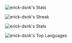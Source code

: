 ![erick-dsnk's Stats](https://github-readme-stats-five-flame-37.vercel.app/api?username=erick-dsnk&theme=tokyonight&show_icons=true&hide_border=true&count_private=true)

![erick-dsnk's Streak](https://github-readme-stats-five-flame-37.vercel.app/api?username=erick-dsnk&theme=tokyonight&hide_border=true)

![erick-dsnk's Stats](https://github-readme-stats.vercel.app/api?username=erick-dsnk&theme=dracula&show_icons=true&hide_border=true&count_private=true)

![erick-dsnk's Top Languages](https://github-readme-stats-five-flame-37.vercel.app/api/top-langs/?username=erick-dsnk&theme=tokyonight&show_icons=true&hide_border=true&layout=compact)
